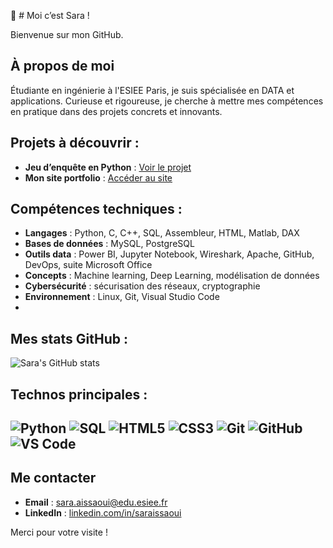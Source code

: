 👋 # Moi c’est Sara !

Bienvenue sur mon GitHub. 

## À propos de moi

Étudiante en ingénierie à l'ESIEE Paris, je suis spécialisée en DATA et applications.
Curieuse et rigoureuse, je cherche à mettre mes compétences en pratique dans des projets concrets et innovants.

## Projets à découvrir :

- **Jeu d’enquête en Python** : [Voir le projet](https://github.com/Yannick976/TBA)
- **Mon site portfolio** : [Accéder au site](https://saraaissaoui.github.io/mon-site/)
  
## Compétences techniques :

- **Langages** : Python, C, C++, SQL, Assembleur, HTML, Matlab, DAX  
- **Bases de données** : MySQL, PostgreSQL  
- **Outils data** : Power BI, Jupyter Notebook, Wireshark, Apache, GitHub, DevOps, suite Microsoft Office  
- **Concepts** : Machine learning, Deep Learning, modélisation de données  
- **Cybersécurité** : sécurisation des réseaux, cryptographie  
- **Environnement** : Linux, Git, Visual Studio Code
- 
## Mes stats GitHub :

![Sara's GitHub stats](https://github-readme-stats.vercel.app/api?username=saraaissaoui&show_icons=true&theme=default)

## Technos principales :

![Python](https://img.shields.io/badge/-Python-3776AB?style=flat-square&logo=python&logoColor=white)
![SQL](https://img.shields.io/badge/-SQL-4479A1?style=flat-square&logo=postgresql&logoColor=white)
![HTML5](https://img.shields.io/badge/-HTML5-E34F26?style=flat-square&logo=html5&logoColor=white)
![CSS3](https://img.shields.io/badge/-CSS3-1572B6?style=flat-square&logo=css3&logoColor=white)
![Git](https://img.shields.io/badge/-Git-F05032?style=flat-square&logo=git&logoColor=white)
![GitHub](https://img.shields.io/badge/-GitHub-181717?style=flat-square&logo=github&logoColor=white)
![VS Code](https://img.shields.io/badge/-VS_Code-007ACC?style=flat-square&logo=visual-studio-code&logoColor=white)
---
## Me contacter

- **Email** : sara.aissaoui@edu.esiee.fr 
- **LinkedIn** : [linkedin.com/in/saraissaoui](http://linkedin.com/in/sara-aissaoui-6b6b4a306)


Merci pour votre visite !
